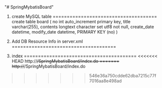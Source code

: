 "# SpringMybatisBoard" 

1. create MySQL table
=====================================
create table board (
	no		int auto_increment primary key,
	title		varchar(255),
	contents	longtext character set utf8 not null,
	create_date	datetime,
	modify_date	datetime,
	PRIMARY KEY (no)
)


2. Add DB Resource Info in server.xml
=====================================
	  	<Resource 
			name="jdbc/mysql"
			auth="Container"
			type="javax.sql.DataSource"
			username="X"
			password="Y"
			driverClassName="com.mysql.jdbc.Driver"
			url="jdbc:mysql://localhost:3306/mysql"
			maxActive="15"
			maxIdle="3"/>

3. index
========================================
<<<<<<< HEAD
http://~~/SpringMybatisBoard/index.do
=======
http://~~/SpringMybatisBoard/index.do
>>>>>>> 546e36a750cdde62dba7215c77f7016aa8e498ad

